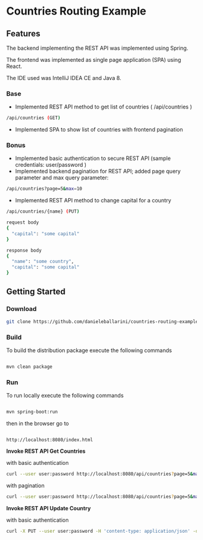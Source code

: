# Countries Routing Example

## Features

The backend implementing the REST API was implemented using Spring.

The frontend was implemented as single page application (SPA) using React.

The IDE used was IntelliJ IDEA CE and Java 8.

### Base

- Implemented REST API method to get list of countries ( /api/countries )
```sh
/api/countries (GET)
```  
- Implemented SPA to show list of countries with frontend pagination

### Bonus

- Implemented basic authentication to secure REST API (sample credentials: user/password )
- Implemented backend pagination for REST API; added page query parameter and max query parameter:
```sh
/api/countries?page=5&max=10
```
- Implemented REST API method to change capital for a country
```sh
/api/countries/{name} (PUT)

request body
{
  "capital": "some capital"
}

response body
{
  "name": "some country",
  "capital": "some capital"
}
```

## Getting Started

### Download

```sh
git clone https://github.com/danieleballarini/countries-routing-example.git
```

### Build

To build the distribution package execute the following commands

```sh

mvn clean package

```

### Run

To run locally execute the following commands

```sh

mvn spring-boot:run

```

then in the browser go to

```

http://localhost:8080/index.html

```

**Invoke REST API Get Countries**

with basic authentication

```sh
curl --user user:password http://localhost:8080/api/countries?page=5&max=10
```

with pagination

```sh
curl --user user:password http://localhost:8080/api/countries?page=5&max=10
```


**Invoke REST API Update Country**

with basic authentication

```sh
curl -X PUT --user user:password -H 'content-type: application/json' -d '{"capital": "buenos aires"}' http://localhost:8080/api/countries/argentina
```